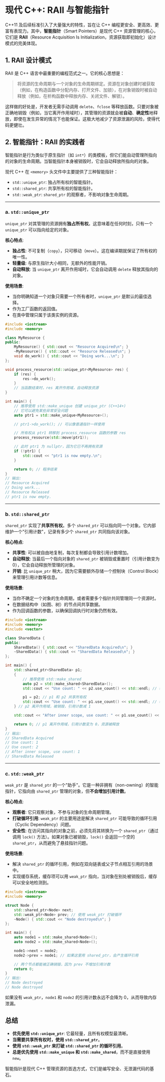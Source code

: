 # 现代 C++: RAII 与智能指针

C++11 及后续标准引入了大量强大的特性，旨在让 C++ 编程更安全、更高效、更富有表现力。其中，**智能指针**（Smart Pointers）是现代 C++ 资源管理的核心，它们是 **RAII**（Resource Acquisition Is Initialization，资源获取即初始化）设计模式的完美体现。

## 1. RAII 设计模式

RAII 是 C++ 语言中最重要的编程范式之一。它的核心思想是：

> 将资源的生命周期与一个对象的生命周期绑定。资源在对象创建时被获取（例如，在构造函数中分配内存、打开文件、加锁），在对象销毁时被自动释放（例如，在析构函数中释放内存、关闭文件、解锁）。

这样做的好处是，开发者无需手动调用 `delete`、`fclose` 等释放函数。只要对象被正确地销毁（例如，当它离开作用域时），其管理的资源就会被**自动**、**确定性**地释放，即使在发生异常的情况下也能保证。这极大地减少了资源泄漏的风险，使得代码更健壮。

## 2. 智能指针：RAII 的实践者

智能指针是行为类似于原生指针（如 `int*`）的类模板，但它们能自动管理所指向的对象的生命周期。当智能指针本身被销毁时，它会自动释放所指向的对象。

现代 C++ 在 `<memory>` 头文件中主要提供了三种智能指针：

- `std::unique_ptr`: 独占所有权的智能指针。
- `std::shared_ptr`: 共享所有权的智能指针。
- `std::weak_ptr`: `shared_ptr` 的观察者，不影响对象生命周期。

---

### a. `std::unique_ptr`

`unique_ptr` 对其管理的资源拥有**独占所有权**。这意味着在任何时刻，只有一个 `unique_ptr` 可以指向给定的对象。

**核心特点**:
- **独占性**: 不可复制（`copy`），只可移动（`move`）。这在编译期就保证了所有权的唯一性。
- **轻量级**: 与原生指针大小相同，无额外的性能开销。
- **自动释放**: 当 `unique_ptr` 离开作用域时，它会自动调用 `delete` 释放其指向的对象。

**使用场景**:
- 当你明确知道一个对象只需要一个所有者时，`unique_ptr` 是默认的最佳选择。
- 作为工厂函数的返回值。
- 在类中管理只属于该类实例的资源。

```cpp
#include <iostream>
#include <memory>

class MyResource {
public:
    MyResource() { std::cout << "Resource Acquired\n"; }
    ~MyResource() { std::cout << "Resource Released\n"; }
    void do_work() { std::cout << "Doing work...\n"; }
};

void process_resource(std::unique_ptr<MyResource> res) {
    if (res) {
        res->do_work();
    }
    // 当函数结束时，res 离开作用域，自动释放资源
}

int main() {
    // 推荐使用 std::make_unique 创建 unique_ptr (C++14+)
    // 它可以避免某些异常安全问题
    auto ptr1 = std::make_unique<MyResource>();

    // ptr1->do_work(); // 可以像普通指针一样使用

    // 所有权从 ptr1 转移到 process_resource 函数的参数 res
    process_resource(std::move(ptr1));

    // 此时 ptr1 为 nullptr，因为它已不再拥有资源
    if (!ptr1) {
        std::cout << "ptr1 is now empty.\n";
    }

    return 0; // 程序结束
}
// 输出:
// Resource Acquired
// Doing work...
// Resource Released
// ptr1 is now empty.
```

---

### b. `std::shared_ptr`

`shared_ptr` 实现了**共享所有权**。多个 `shared_ptr` 可以指向同一个对象。它内部维护一个"引用计数"，记录有多少个 `shared_ptr` 共同指向该对象。

**核心特点**:
- **共享性**: 可以被自由地复制，每次复制都会导致引用计数增加。
- **自动释放**: 当最后一个指向对象的 `shared_ptr` 被销毁或重置时（引用计数变为 0），它会自动释放所管理的对象。
- **开销**: 比 `unique_ptr` 稍大，因为它需要额外存储一个控制块（Control Block）来管理引用计数等信息。

**使用场景**:
- 当你不确定一个对象的生命周期，或者需要多个指针共同管理同一个资源时。
- 在数据结构中（如图、树）的节点间共享数据。
- 作为回调函数的参数，以确保回调执行时对象仍然有效。

```cpp
#include <iostream>
#include <memory>
#include <vector>

class SharedData {
public:
    SharedData() { std::cout << "SharedData Acquired\n"; }
    ~SharedData() { std::cout << "SharedData Released\n"; }
};

int main() {
    std::shared_ptr<SharedData> p1;
    {
        // 推荐使用 std::make_shared
        auto p2 = std::make_shared<SharedData>();
        std::cout << "Use count: " << p2.use_count() << std::endl; // 输出 1

        p1 = p2; // p1 和 p2 共享所有权
        std::cout << "Use count: " << p1.use_count() << std::endl; // 输出 2
    } // p2 离开作用域，被销毁，引用计数减 1

    std::cout << "After inner scope, use count: " << p1.use_count() << std::endl; // 输出 1

    return 0; // p1 离开作用域，引用计数变为 0，资源被释放
}
// 输出:
// SharedData Acquired
// Use count: 1
// Use count: 2
// After inner scope, use count: 1
// SharedData Released
```

---

### c. `std::weak_ptr`

`weak_ptr` 是 `shared_ptr` 的一个"助手"。它是一种非拥有（non-owning）的智能指针，它指向由 `shared_ptr` 管理的对象，但**不会增加引用计数**。

**核心特点**:
- **观察者**: 它只观察对象，不参与对象的生命周期管理。
- **打破循环引用**: `weak_ptr` 的主要用途是解决 `shared_ptr` 可能导致的循环引用（Cyclic Dependency）问题。
- **安全性**: 在访问其指向的对象之前，必须先将其转换为一个 `shared_ptr`（通过调用 `lock()` 方法）。如果对象已被销毁，`lock()` 会返回一个空的 `shared_ptr`，从而避免了悬挂指针问题。

**使用场景**:
- 解决 `shared_ptr` 的循环引用，例如在双向链表或父子节点相互引用的场景中。
- 实现缓存系统，缓存项可以用 `weak_ptr` 指向，当对象在别处被销毁后，缓存可以安全地检测到。

```cpp
#include <iostream>
#include <memory>

struct Node {
    std::shared_ptr<Node> next;
    std::weak_ptr<Node> prev; // 使用 weak_ptr 打破循环
    ~Node() { std::cout << "Node destroyed\n"; }
};

int main() {
    auto node1 = std::make_shared<Node>();
    auto node2 = std::make_shared<Node>();

    node1->next = node2;
    node2->prev = node1; // 如果这里用 shared_ptr，会产生循环引用

    // 两个节点都能被正确销毁，因为 prev 不增加引用计数
    return 0;
}
// 输出:
// Node destroyed
// Node destroyed
```
如果没有 `weak_ptr`，`node1` 和 `node2` 的引用计数永远不会降为 0，从而导致内存泄漏。

## 总结

- **优先使用 `std::unique_ptr`**: 它最轻量，且所有权模型最清晰。
- **当需要共享所有权时，使用 `std::shared_ptr`**。
- **使用 `std::weak_ptr` 来打破 `std::shared_ptr` 的循环引用**。
- **总是优先使用 `std::make_unique` 和 `std::make_shared`**，而不是直接使用 `new`。

智能指针是现代 C++ 管理资源的首选方式，它们是编写安全、无泄漏代码的基石。 